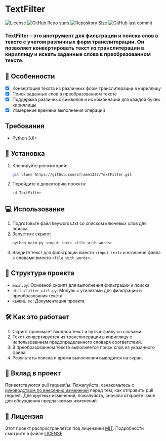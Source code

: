 # TextFilter
![License](https://img.shields.io/github/license/cframe1337/TextFilter) ![GitHub Repo stars](https://img.shields.io/github/stars/cframe1337/TextFilter)
![Repository Size](https://img.shields.io/github/repo-size/cframe1337/TextFilter) ![GitHub last commit](https://img.shields.io/github/last-commit/cframe1337/TextFilter)

### TextFilter - это инструмент для фильтрации и поиска слов в тексте с учетом различных форм транслитерации. Он позволяет конвертировать текст из транслитерации в кириллицу и искать заданные слова в преобразованном тексте.

## 🌟 Особенности

- [x] Конвертация текста из различных форм транслитерации в кириллицу
- [x] Поиск заданных слов в преобразованном тексте
- [x] Поддержка различных символов и их комбинаций для каждой буквы кириллицы
- [x] Измерение времени выполнения операций

## Требования

- Python 3.6+

## 🚀 Установка
1. Клонируйте репозиторий:
   ```bash
   git clone https://github.com/cframe1337/TextFilter.git
   ```
2. Перейдите в директорию проекта:
   ```bash
   cd TextFilter
   ```

## 💻 Использование
1. Подготовьте файл keywords.txt со списком ключевых слов для поиска.
2. Запустите скрипт:
   ```bash
   python main.py <input_text> <file_with_words>
   ```
3. Введите текст для фильтрации вместо `<input_text>` и название файла с словами вместо `<file_with_words>`.

## 📁 Структура проекта

- `main.py`: Основной скрипт для выполнения фильтрации и поиска
- `utils/filter_util.py`: Модуль с утилитами для фильтрации и преобразования текста
- `README.md`: Документация проекта

## 🛠️ Как это работает

1. Скрипт принимает входной текст и путь к файлу со словами.
2. Текст конвертируется из транслитерации в кириллицу с использованием предопределенного словаря соответствий.
3. В преобразованном тексте выполняется поиск слов из указанного файла.
4. Результаты поиска и время выполнения выводятся на экран.

## 🤝 Вклад в проект

Приветствуются pull request'ы. Пожалуйста, ознакомьтесь с [руководством по внесению изменений](https://github.com/cframe1337/TextFilter/blob/main/CONTRIBUTING.md) перед тем, как отправить pull request. Для крупных изменений, пожалуйста, сначала откройте issue для обсуждения предлагаемых изменений.

## 📄 Лицензия
Этот проект распространяется под лицензией [MIT](https://choosealicense.com/licenses/mit/). Подробности смотрите в файле [LICENSE](https://github.com/cframe1337/TextFilter/blob/main/LICENSE).
